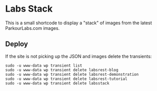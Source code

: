 # Labs Stack

This is a small shortcode to display a "stack" of images from the latest ParkourLabs.com images.

## Deploy

If the site is not picking up the JSON and images delete the transients:

```
sudo -u www-data wp transient list
sudo -u www-data wp transient delete labsrest-blog
sudo -u www-data wp transient delete labsrest-demonstration
sudo -u www-data wp transient delete labsrest-tutorial
sudo -u www-data wp transient delete labsstack
```
